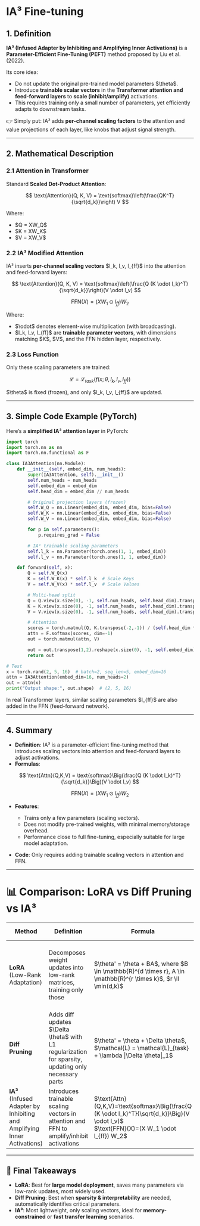 

# IA³ Fine-tuning

## 1. Definition

**IA³ (Infused Adapter by Inhibiting and Amplifying Inner Activations)** is a **Parameter-Efficient Fine-Tuning (PEFT)** method proposed by Liu et al. (2022).

Its core idea:

* Do not update the original pre-trained model parameters \$\theta\$.
* Introduce **trainable scalar vectors** in the **Transformer attention and feed-forward layers** to **scale (inhibit/amplify)** activations.
* This requires training only a small number of parameters, yet efficiently adapts to downstream tasks.

👉 Simply put: IA³ adds **per-channel scaling factors** to the attention and value projections of each layer, like knobs that adjust signal strength.

---

## 2. Mathematical Description

### 2.1 Attention in Transformer

Standard **Scaled Dot-Product Attention**:

$$
\text{Attention}(Q, K, V) = \text{softmax}\left(\frac{QK^T}{\sqrt{d_k}}\right) V
$$

Where:

* \$Q = XW\_Q\$
* \$K = XW\_K\$
* \$V = XW\_V\$

### 2.2 IA³ Modified Attention

IA³ inserts **per-channel scaling vectors** \$l\_k, l\_v, l\_{ff}\$ into the attention and feed-forward layers:

$$
\text{Attention}(Q, K, V) = \text{softmax}\left(\frac{Q (K \odot l_k)^T}{\sqrt{d_k}}\right)(V \odot l_v)
$$

$$
\text{FFN}(X) = (X W_1 \odot l_{ff}) W_2
$$

Where:

* \$\odot\$ denotes element-wise multiplication (with broadcasting).
* \$l\_k, l\_v, l\_{ff}\$ are **trainable parameter vectors**, with dimensions matching \$K\$, \$V\$, and the FFN hidden layer, respectively.

### 2.3 Loss Function

Only these scaling parameters are trained:

$$
\mathcal{L} = \mathcal{L}_{task}(f(x; \theta, l_k, l_v, l_{ff}))
$$

$\theta\$ is fixed (frozen), and only \$l\_k, l\_v, l\_{ff}\$ are updated.

---

## 3. Simple Code Example (PyTorch)

Here’s a **simplified IA³ attention layer** in PyTorch:

```python
import torch
import torch.nn as nn
import torch.nn.functional as F

class IA3Attention(nn.Module):
    def __init__(self, embed_dim, num_heads):
        super(IA3Attention, self).__init__()
        self.num_heads = num_heads
        self.embed_dim = embed_dim
        self.head_dim = embed_dim // num_heads

        # Original projection layers (frozen)
        self.W_Q = nn.Linear(embed_dim, embed_dim, bias=False)
        self.W_K = nn.Linear(embed_dim, embed_dim, bias=False)
        self.W_V = nn.Linear(embed_dim, embed_dim, bias=False)

        for p in self.parameters():
            p.requires_grad = False

        # IA³ trainable scaling parameters
        self.l_k = nn.Parameter(torch.ones(1, 1, embed_dim))
        self.l_v = nn.Parameter(torch.ones(1, 1, embed_dim))

    def forward(self, x):
        Q = self.W_Q(x)
        K = self.W_K(x) * self.l_k  # Scale Keys
        V = self.W_V(x) * self.l_v  # Scale Values

        # Multi-head split
        Q = Q.view(x.size(0), -1, self.num_heads, self.head_dim).transpose(1,2)
        K = K.view(x.size(0), -1, self.num_heads, self.head_dim).transpose(1,2)
        V = V.view(x.size(0), -1, self.num_heads, self.head_dim).transpose(1,2)

        # Attention
        scores = torch.matmul(Q, K.transpose(-2,-1)) / (self.head_dim ** 0.5)
        attn = F.softmax(scores, dim=-1)
        out = torch.matmul(attn, V)

        out = out.transpose(1,2).reshape(x.size(0), -1, self.embed_dim)
        return out

# Test
x = torch.rand(2, 5, 16)  # batch=2, seq_len=5, embed_dim=16
attn = IA3Attention(embed_dim=16, num_heads=2)
out = attn(x)
print("Output shape:", out.shape)  # (2, 5, 16)
```

In real Transformer layers, similar scaling parameters \$l\_{ff}\$ are also added in the FFN (feed-forward network).

---

## 4. Summary

* **Definition**: IA³ is a parameter-efficient fine-tuning method that introduces scaling vectors into attention and feed-forward layers to adjust activations.
* **Formulas**:

$$
\text{Attn}(Q,K,V) = \text{softmax}\Big(\frac{Q (K \odot l_k)^T}{\sqrt{d_k}}\Big)(V \odot l_v)
$$

$$
\text{FFN}(X) = (X W_1 \odot l_{ff}) W_2
$$

* **Features**:

  * Trains only a few parameters (scaling vectors).
  * Does not modify pre-trained weights, with minimal memory/storage overhead.
  * Performance close to full fine-tuning, especially suitable for large model adaptation.
* **Code**: Only requires adding trainable scaling vectors in attention and FFN.

---

# 📊 Comparison: LoRA vs Diff Pruning vs IA³

| Method                                                                      | Definition                                                                                             | Formula                                                                                                                                              | Trainable Parameters                                             | Advantages                                                                         | Disadvantages                                                 | Typical Applications                                 |
| --------------------------------------------------------------------------- | ------------------------------------------------------------------------------------------------------ | ---------------------------------------------------------------------------------------------------------------------------------------------------- | ---------------------------------------------------------------- | ---------------------------------------------------------------------------------- | ------------------------------------------------------------- | ---------------------------------------------------- |
| **LoRA**<br>(Low-Rank Adaptation)                                           | Decomposes weight updates into low-rank matrices, training only those                                  | \$\theta' = \theta + BA\$, where \$B \in \mathbb{R}^{d \times r}, A \in \mathbb{R}^{r \times k}\$, \$r \ll \min(d,k)\$                               | Low-rank matrix params \$\mathcal{O}(r(d+k))\$                   | Efficient, high parameter savings, plug-and-play, supports merging into base model | Must choose suitable rank, too low may harm performance       | LLM downstream adaptation (e.g., GPT, BERT)          |
| **Diff Pruning**                                                            | Adds diff updates \$\Delta \theta\$ with L1 regularization for sparsity, updating only necessary parts | \$\theta' = \theta + \Delta \theta\$, \$\mathcal{L} = \mathcal{L}\_{task} + \lambda \|\Delta \theta\|\_1\$                                           | Same dimension as original params, but only sparse part retained | Flexible, automatically selects “important params”, interpretable                  | Requires sparsity constraints, may cause training instability | Small models, model compression                      |
| **IA³**<br>(Infused Adapter by Inhibiting and Amplifying Inner Activations) | Introduces trainable scaling vectors in attention and FFN to amplify/inhibit activations               | \$\text{Attn}(Q,K,V)=\text{softmax}\Big(\frac{Q (K \odot l\_k)^T}{\sqrt{d\_k}}\Big)(V \odot l\_v)\$<br>\$\text{FFN}(X)=(X W\_1 \odot l\_{ff}) W\_2\$ | Only 2–3 vectors per layer, far fewer than weight matrices       | Extremely lightweight, minimal storage, simple to implement                        | Limited to scaling, less expressive                           | Large model quick fine-tuning, low-resource settings |

---

## 🔑 Final Takeaways

* **LoRA**: Best for **large model deployment**, saves many parameters via low-rank updates, most widely used.
* **Diff Pruning**: Best when **sparsity & interpretability** are needed, automatically identifies critical parameters.
* **IA³**: Most lightweight, only scaling vectors, ideal for **memory-constrained** or **fast transfer learning** scenarios.



